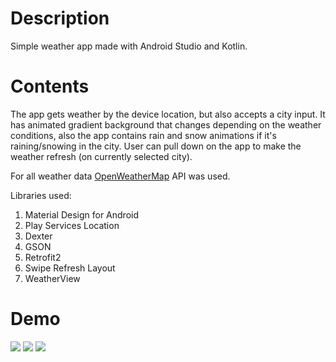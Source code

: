 # Description

Simple weather app made with Android Studio and Kotlin.

# Contents

The app gets weather by the device location, but also accepts a city input. It has animated gradient background that changes depending on the weather conditions, also the app contains rain and snow animations if it's raining/snowing in the city. User can pull down on the app to make the weather refresh (on currently selected city).

For all weather data [OpenWeatherMap](https://openweathermap.org/api) API was used.

Libraries used:
  1. Material Design for Android
  2. Play Services Location
  3. Dexter
  4. GSON
  5. Retrofit2
  6. Swipe Refresh Layout
  7. WeatherView 

# Demo

![](https://media0.giphy.com/media/v44Aw4tHsOA1Y22vxL/giphy.gif)
![](https://media2.giphy.com/media/I1nSsN41xQwjDPfdUY/giphy.gif)
![](https://media0.giphy.com/media/tpkvBfp7rGwtECsFdQ/giphy.gif)


